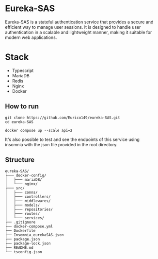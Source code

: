 # Eureka-SAS

Eureka-SAS is a stateful authentication service that provides a secure and efficient way to manage user sessions.
It is designed to handle user authentication in a scalable and lightweight manner, 
making it suitable for modern web applications.

# Stack
- Typescript
- MariaDB
- Redis
- Nginx
- Docker

## How to run
```
git clone https://github.com/Eurico149/eureka-SAS.git
cd eureka-SAS

docker compose up --scale api=2
```
It's also possible to test and see the endpoints of this service using insomnia with 
the json file provided in the root directory.

## Structure
```
eureka-SAS/
├─── docker-config/
│   ├─── mariaDB/
│   └─── nginx/
├─── src/
│   ├─── conns/
│   ├─── controllers/
│   ├─── middlewares/
│   ├─── models/
│   ├─── repositories/
│   ├─── routes/
│   └─── services/
├── .gitignore
├── docker-compose.yml
├── Dockerfile
├── Insomnia_eurekaSAS.json
├── package.json
├── package-lock.json
├── README.md
└── tsconfig.json
```